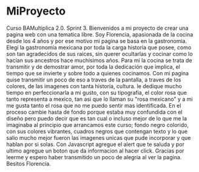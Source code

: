 # MiProyecto
Curso BAMultiplica 2.0. Sprint 3. 
Bienvenidos a mi proyecto de crear una pagina web con una tematica libre.
Soy Florencia, apasionada de la cocina desde los 4 años y por ese motivo mi pagina se basa en la gastronomia. Elegí la gastronomía
mexicana por toda la carga historia que posee, como son tan agradecidos de sus raices, sin querer ocultarlas y cocinar como lo hacían sus
ancestros hace muchisimos años. Para mí la cocina se trata de transmitir y de demostrar amor, por toda la dedicación que implica,
el tiempo que se invierte y sobre todo a quienes cocinamos. 
Con mi pagina quise transmitir un poco de eso a traves de la pantalla, a traves de los colores, de las imagenes con tanta historia, cultura.
 le dedique mucho tiempo en perfeccionarla a mi gusto, con su tipografia, el color rosa que tanto representa a mexico, tan asi que lo llaman su
 "rosa mexicano" y a mi me gusta tanto el rosa que no me puedo sentir mas identificada. En el proceso cambie hasta de fondo porque estaba 
 muy confundida con el diseño pero puedo decir que es tan cual o incluso mejor de lo que me la imaginaba al principio que arrancamos este
 curso; fondo negro colorido, con sus colores vibrantes, cuadros negros que contengan texto y lo que salio mucho mejor fueron las imagenes
 unicas que pude incorporar y que hablan por si solas. 
 Con Javascript agregue el alert que te saluda y por ultimo agregue un boton que da informacion al hacer click. 
 Gracias por leerme y espero haber transmitido un poco de alegria al ver la pagina.
 Besitos Florencia.
